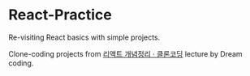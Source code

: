 # React-Practice

Re-visiting React basics with simple projects.

Clone-coding projects from [리액트 개념정리 · 클론코딩](https://academy.dream-coding.com/courses/react) lecture by Dream coding.
